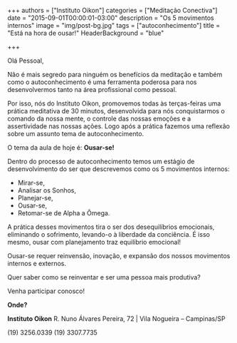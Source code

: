 +++
authors = ["Instituto Oikon"]
categories = ["Meditação Conectiva"]
date = "2015-09-01T00:00:01-03:00"
description = "Os 5 movimentos internos"
image = "img/post-bg.jpg"
tags = ["autoconhecimento"]
title = "Está na hora de ousar!"
  HeaderBackground = "blue"

+++

Olá Pessoal,


Não é mais segredo para ninguém os benefícios da meditação e também como o autoconhecimento é uma ferramenta poderosa para nos desenvolvermos tanto na área profissional como pessoal.

Por isso, nós do Instituto Oikon, promovemos todas às terças-feiras uma prática meditativa de 30 minutos, desenvolvida para nós conquistarmos o comando da nossa mente, o controle das nossas emoções e a assertividade nas nossas ações. Logo após a prática fazemos uma reflexão sobre um assunto tema de autoconhecimento.

O tema da aula de hoje é: **Ousar-se!**

Dentro do processo de autoconhecimento temos um estágio de desenvolvimento do ser que descrevemos como os 5 movimentos internos:

- Mirar-se,
- Analisar os Sonhos,
- Planejar-se,
- Ousar-se,
- Retomar-se de Alpha a Ômega.


A prática desses movimentos tira o ser dos desequilíbrios emocionais, eliminando o sofrimento, levando-o à liberdade da conciência. É isso mesmo, ousar com planejamento traz equilibrio emocional!

Ousar-se requer reinvensão, inovação, e expansão dos nossos movimentos internos e externos.


Quer saber como se reinventar e ser uma pessoa mais produtiva?

Venha participar conosco!

**Onde?**

**Instituto Oikon**
R. Nuno Álvares Pereira, 72 | Vila Nogueira – Campinas/SP


(19) 3256.0339
(19) 3307.7735
